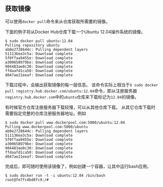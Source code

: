 ## 获取镜像

可以使用`docker pull`命令来从仓库获取所需要的镜像。

下面的例子将从Docker Hub仓库下载一个Ubuntu 12.04操作系统的镜像。
```
$ sudo docker pull ubuntu:12.04
Pulling repository ubuntu
ab8e2728644c: Pulling dependent layers
511136ea3c5a: Download complete
5f0ffaa9455e: Download complete
a300658979be: Download complete
904483ae0c30: Download complete
ffdaafd1ca50: Download complete
d047ae21eeaf: Download complete
```
下载过程中，会输出获取镜像的每一层信息。
该命令实际上相当于`$ sudo docker pull registry.hub.docker.com/ubuntu:12.04`命令，即从注册服务器`registry.hub.docker.com`中的`ubuntu`仓库来下载标记为`12.04`的镜像。

有时候官方仓库注册服务器下载较慢，可以从其他仓库下载。
从其它仓库下载时需要指定完整的仓库注册服务器地址。例如
```
$ sudo docker pull www.dockerpool.com:5000/ubuntu:12.04
Pulling www.dockerpool.com:5000/ubuntu
ab8e2728644c: Pulling dependent layers
511136ea3c5a: Download complete
5f0ffaa9455e: Download complete
a300658979be: Download complete
904483ae0c30: Download complete
ffdaafd1ca50: Download complete
d047ae21eeaf: Download complete
```

完成后，即可随时使用该镜像了，例如创建一个容器，让其中运行bash应用。
```
$ sudo docker run -t -i ubuntu:12.04 /bin/bash
root@fe7fc4bd8fc9:/#
```
